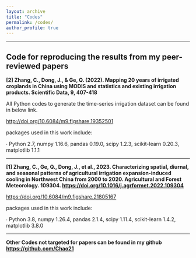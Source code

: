 ```yaml
---
layout: archive
title: "Codes"
permalink: /codes/
author_profile: true
---
```


-----------------------------------------------------------------

**Code for reproducing the results from my peer-reviewed papers**
-----

**[2] Zhang, C., Dong, J., & Ge, Q. (2022). Mapping 20 years of irrigated croplands in China using MODIS and statistics and existing irrigation products. Scientific Data, 9, 407-418**

All Python codes to generate the time-series irrigation dataset can be found in below link.

http://doi.org/10.6084/m9.figshare.19352501

packages used in this work include:

∙ Python 2.7, numpy 1.16.6, pandas 0.19.0, scipy 1.2.3, scikit-learn 0.20.3, matplotlib 1.1.1


-----

**[1] Zhang, C., Ge, Q., Dong, J., et al., 2023. Characterizing spatial, diurnal, and seasonal patterns of agricultural irrigation expansion-induced cooling in Northwest China from 2000 to 2020. Agricultural and Forest Meteorology. 109304. https://doi.org/10.1016/j.agrformet.2022.109304**

https://doi.org/10.6084/m9.figshare.21805167

packages used in this work include:

∙ Python 3.8, numpy 1.26.4, pandas 2.1.4, scipy 1.11.4, scikit-learn 1.4.2, matplotlib 3.8.0

-----
**Other Codes not targeted for papers can be found in my github https://github.com/Chao21**

